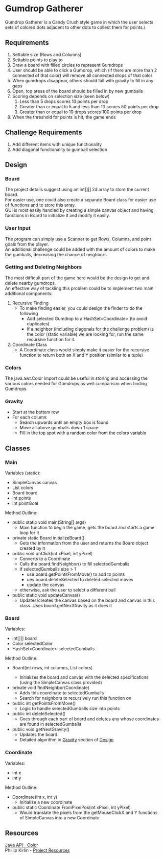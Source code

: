 # Gumdrop Gatherer
Gumdrop Gatherer is a Candy Crush style game in which the user selects sets of colored dots adjacent to other dots to collect them for points.\
## Requirements
1. Settable size (Rows and Columns)
2. Settable points to play to
3. Draw a board with filled circles to represent Gumdrops
4. User should be able to click a Gumdrop, which (if there are more than 2 connected of that color) will remove all connected drops of that color
5. When gumdrops disappear, others should fall with gravity to fill in any gaps
6. Open, top areas of the board should be filled in by new gumballs
7. Scoring depends on selection size (seen below)
   1. Less than 5 drops scores 10 points per drop
   2. Greater than or equal to 5 and less than 10 scores 50 points per drop
   3. Greater than or equal to 10 drops scores 100 points per drop
8. When the threshold for points is hit, the game ends

## Challenge Requirements
1. Add different items with unique functionality
2. Add diagonal functionality to gumball selection

## Design

### Board
The project details suggest using an int[][] 2d array to store the current board.\
For easier use, one could also create a separate Board class for easier use of functions and to store this array.\
GUI is most easily handled by creating a simple canvas object and having functions in Board to initialize it and modify it easily.

### User Input
The program can simply use a Scanner to get Rows, Columns, and point goals from the player.\
An additional challenge could be added with the amount of colors to make the gumballs, decreasing the chance of neighbors

### Getting and Deleting Neighbors
The most difficult part of the game here would be the design to get and delete nearby gumdrops.\
An effective way of tackling this problem could be to implement two main additional components:
1. Recursive Finding
    * To make finding easier, you could design the finder to do the following
      * Add selected Gumdrop to a HashSet\<Coordinate> (to avoid duplicates)
      * If a neighbor (including diagonals for the challenge problem) is the color (static variable) we are looking for, run the same recursive function for it.
2. Coordinate Class
    * A Coordinate class would simply make it easier for the recursive function to return both an X and Y position (similar to a tuple)

### Colors
The java.awt.Color import could be useful in storing and accessing the various colors needed for Gumdrops as well comparison when finding Gumdrops

### Gravity
* Start at the bottom row
* For each column:
  * Search upwards until an empty box is found
  * Move all above gumballs down 1 space
  * Fill in the top spot with a random color from the colors variable

## Classes

### Main
Variables (static):
* SimpleCanvas canvas
* List<Color> colors
* Board board
* int points
* int pointGoal

Method Outline:
* public static void main(String[] args)
  * Main function to begin the game, gets the board and starts a game loop for it
* private static Board initializeBoard()
  * Gets the information from the user and returns the Board object created by it
* public void onClick(int xPixel, int yPixel)
  * Converts to a Coordinate
  * Calls the board.findNeighbor() to fill selectedGumballs
  * if selectedGumballs size > 1
      * use board.getPointsFromMove() to add to points
      * ues board.deleteSelected to deleted selected moves
      * update the canvas
  * otherwise, ask the user to select a different ball
* public static void updateCanvas()
  * Updates/creates the canvas based on the board and canvas in this class. Uses board.getNextGravity as it does it

### Board
Variables:
* int[][] board
* Color selectedColor
* HashSet\<Coordinate> selectedGumballs

Method Outline:
* Board(int rows, int columns, List<Color> colors)
  * Initializes the board and canvas with the selected specifications (using the SimpleCanvas class provided)
* private void findNeighbor(Coordinate)
  * Adds this coordinate to selectedGumballs
  * Search for neighbors to recursively run this function on
* public int getPointsFromMove()
  * Logic to handle selectedGumballs size into points
* public int deleteSelected()
  * Goes through each part of board and deletes any whose coordinates are found in selectedGumballs
* public void getNextGravity()
  * Updates the board
  * Detailed algorithm in [Gravity](#gravity) section of [Design](#design)

### Coordinate
Variables:
* int x
* int y

Method Outline:
* Coordinate(int x, int y)
  * Initialize a new coordinate
* public static Coordinate FromPixelPos(int xPixel, int yPixel)
  * Would translate the pixels from the getMouseClickX and Y functions of SimpleCanvas into a new Coordinate

## Resources
[Java API - Color](https://docs.oracle.com/javase/7/docs/api/java/awt/Color.html)\
Phillip Kirlin - [Project Resources](https://github.com/pkirlin/cs142-f22-proj2/)